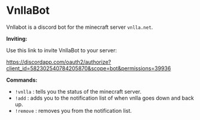 # VnllaBot
Vnllabot is a discord bot for the minecraft server `vnlla.net`.

__Inviting:__

Use this link to invite VnllaBot to your server:

https://discordapp.com/oauth2/authorize?client_id=582302540784205870&scope=bot&permissions=39936

__Commands:__
 - `!vnlla` : tells you the status of the minecraft server.
 - `!add` : adds you to the notification list of when vnlla goes down and back up.
 - `!remove` : removes you from the notification list.

